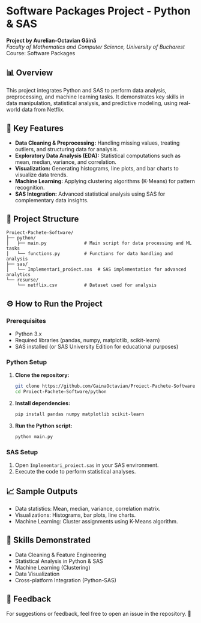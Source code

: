 
# Software Packages Project - Python & SAS

**Project by Aurelian-Octavian Găină**  
*Faculty of Mathematics and Computer Science, University of Bucharest*  
Course: Software Packages

## 📊 Overview

This project integrates Python and SAS to perform data analysis, preprocessing, and machine learning tasks. It demonstrates key skills in data manipulation, statistical analysis, and predictive modeling, using real-world data from Netflix.

## 🚀 Key Features

- **Data Cleaning & Preprocessing:** Handling missing values, treating outliers, and structuring data for analysis.
- **Exploratory Data Analysis (EDA):** Statistical computations such as mean, median, variance, and correlation.
- **Visualization:** Generating histograms, line plots, and bar charts to visualize data trends.
- **Machine Learning:** Applying clustering algorithms (K-Means) for pattern recognition.
- **SAS Integration:** Advanced statistical analysis using SAS for complementary data insights.

## 📂 Project Structure

```
Proiect-Pachete-Software/
├── python/
│   ├── main.py              # Main script for data processing and ML tasks
│   └── functions.py         # Functions for data handling and analysis
├── sas/
│   └── Implementari_proiect.sas  # SAS implementation for advanced analytics
└── resurse/
    └── netflix.csv          # Dataset used for analysis
```

## ⚙️ How to Run the Project

### Prerequisites
- Python 3.x
- Required libraries (pandas, numpy, matplotlib, scikit-learn)
- SAS installed (or SAS University Edition for educational purposes)

### Python Setup

1. **Clone the repository:**
   ```bash
   git clone https://github.com/GainaOctavian/Proiect-Pachete-Software.git
   cd Proiect-Pachete-Software/python
   ```

2. **Install dependencies:**
   ```bash
   pip install pandas numpy matplotlib scikit-learn
   ```

3. **Run the Python script:**
   ```bash
   python main.py
   ```

### SAS Setup

1. Open `Implementari_proiect.sas` in your SAS environment.
2. Execute the code to perform statistical analyses.

## 📈 Sample Outputs

- Data statistics: Mean, median, variance, correlation matrix.
- Visualizations: Histograms, bar plots, line charts.
- Machine Learning: Cluster assignments using K-Means algorithm.

## 🧠 Skills Demonstrated

- Data Cleaning & Feature Engineering
- Statistical Analysis in Python & SAS
- Machine Learning (Clustering)
- Data Visualization
- Cross-platform Integration (Python-SAS)

## 📢 Feedback

For suggestions or feedback, feel free to open an issue in the repository. 🚀
